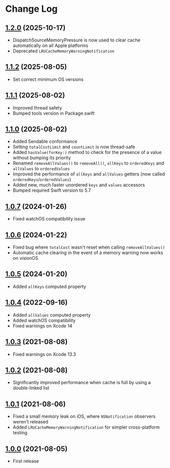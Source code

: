 # Change Log

## [1.2.0](https://github.com/nicklockwood/LRUCache/releases/tag/1.2.0) (2025-10-17)

- DispatchSourceMemoryPressure is now used to clear cache automatically on all Apple platforms
- Deprecated `LRUCacheMemoryWarningNotification`

## [1.1.2](https://github.com/nicklockwood/LRUCache/releases/tag/1.1.2) (2025-08-05)

- Set correct minimum OS versions

## [1.1.1](https://github.com/nicklockwood/LRUCache/releases/tag/1.1.1) (2025-08-02)

- Improved thread safety
- Bumped tools version in Package.swift

## [1.1.0](https://github.com/nicklockwood/LRUCache/releases/tag/1.1.0) (2025-08-02)

- Added Sendable conformance
- Setting `totalCostLimit` and `countLimit` is now thread-safe
- Added `hasValue(forKey:)` method to check for the presence of a value without bumping its priority
- Renamed `removeAllValues()` to `removeAll()`, `allKeys` to `orderedKeys` and `allValues` to `orderedValues`
- Improved the performance of `allKeys` and `allValues` getters (now called `orderedKeys`/`orderedValues`)
- Added new, much faster unordered `keys` and `values` accessors
- Bumped required Swift version to 5.7

## [1.0.7](https://github.com/nicklockwood/LRUCache/releases/tag/1.0.7) (2024-01-26)

- Fixed watchOS compatibility issue

## [1.0.6](https://github.com/nicklockwood/LRUCache/releases/tag/1.0.6) (2024-01-22)

- Fixed bug where `totalCost` wasn't reset when calling `removeAllValues()`
- Automatic cache clearing in the event of a memory warning now works on visionOS

## [1.0.5](https://github.com/nicklockwood/LRUCache/releases/tag/1.0.5) (2024-01-20)

- Added `allKeys` computed property

## [1.0.4](https://github.com/nicklockwood/LRUCache/releases/tag/1.0.4) (2022-09-16)

- Added `allValues` computed property
- Added watchOS compatibility
- Fixed warnings on Xcode 14

## [1.0.3](https://github.com/nicklockwood/LRUCache/releases/tag/1.0.3) (2021-08-08)

- Fixed warnings on Xcode 13.3

## [1.0.2](https://github.com/nicklockwood/LRUCache/releases/tag/1.0.2) (2021-08-08)

- Significantly improved performance when cache is full by using a double-linked list

## [1.0.1](https://github.com/nicklockwood/LRUCache/releases/tag/1.0.1) (2021-08-06)

- Fixed a small memory leak on iOS, where `NSNotification` observers weren't released
- Added `LRUCacheMemoryWarningNotification` for simpler cross-platform testing

## [1.0.0](https://github.com/nicklockwood/LRUCache/releases/tag/1.0.0) (2021-08-05)

- First release
